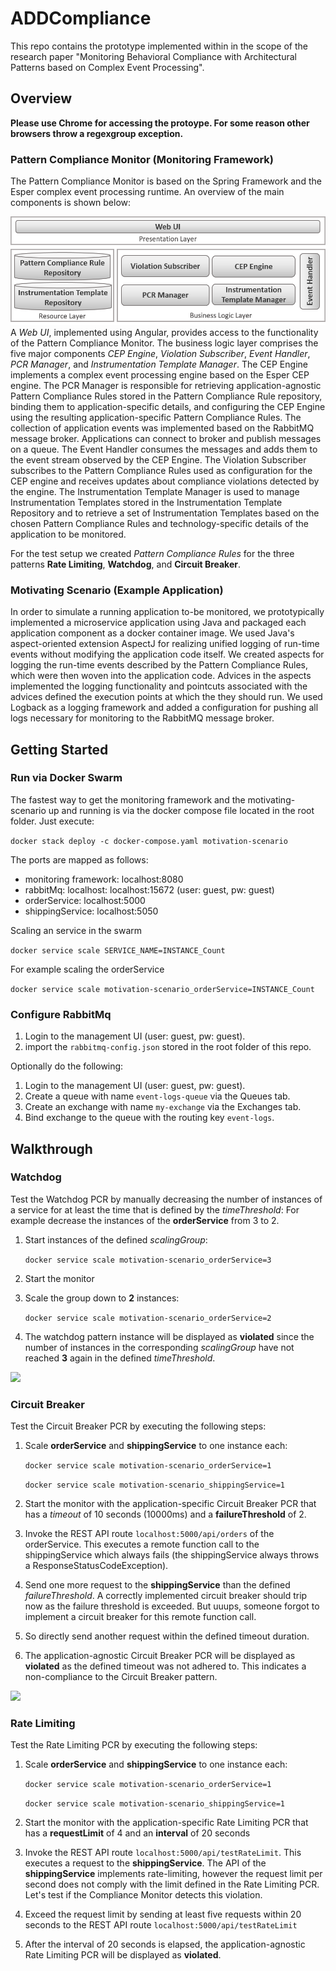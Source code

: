# ADDCompliance

This repo contains the prototype implemented within in the scope of the research paper "Monitoring Behavioral Compliance with Architectural Patterns based on Complex Event Processing".

## Overview

**Please use Chrome for accessing the protoype. For some reason other browsers throw a regexgroup exception.** 

### Pattern Compliance Monitor (Monitoring Framework)
The Pattern Compliance Monitor is based on the Spring Framework and the Esper complex event processing runtime. 
An overview of the main components is shown below: 

![Overview of Components](docs/architecture.png)
A *Web UI*, implemented using Angular, provides access to the functionality of the Pattern Compliance Monitor.
The business logic layer comprises the five major components *CEP Engine*, *Violation Subscriber*, *Event Handler*, *PCR Manager*, and *Instrumentation Template Manager*. The CEP Engine implements a complex event processing engine based on the Esper CEP engine.
The PCR Manager is responsible for retrieving application-agnostic Pattern Compliance Rules stored in the Pattern Compliance Rule repository, binding them to application-specific details, and configuring the CEP Engine using the resulting application-specific Pattern Compliance Rules. The collection of application events was implemented based on the RabbitMQ message broker.
Applications can connect to broker and publish messages on a queue. The Event Handler consumes the messages and adds them to the event stream observed by the CEP Engine. The Violation Subscriber subscribes to the Pattern Compliance Rules used as configuration for the CEP engine and receives updates about compliance violations detected by the engine. The Instrumentation Template Manager is used to manage Instrumentation Templates stored in the Instrumentation Template Repository and to retrieve a set of Instrumentation Templates based on the chosen Pattern Compliance Rules and technology-specific details of the application to be monitored.

For the test setup we created *Pattern Compliance Rules* for the three patterns **Rate Limiting**, **Watchdog**, and **Circuit Breaker**.

### Motivating Scenario (Example Application)

In order to simulate a running application to-be monitored, we prototypically implemented a microservice application using Java and packaged each application component as a docker container image. We used Java's aspect-oriented extension AspectJ for realizing unified logging of run-time events without modifying the application code itself. We created aspects for logging the run-time events described by the Pattern Compliance Rules, which were then woven into the application code. Advices in the aspects implemented the logging functionality and pointcuts associated with the advices defined the execution points at which the they should run. We used Logback as a logging framework and added a configuration for pushing all logs necessary for monitoring to the RabbitMQ message broker.


## Getting Started

### Run via Docker Swarm
The fastest way to get the monitoring framework and the motivating-scenario up and running is via the docker compose file located in the root folder. Just execute: 

`docker stack deploy -c docker-compose.yaml motivation-scenario`

The ports are mapped as follows:

- monitoring framework: localhost:8080
- rabbitMq: localhost:  localhost:15672 (user: guest, pw: guest)
- orderService:    localhost:5000
- shippingService:     localhost:5050

Scaling an service in the swarm

`docker service scale SERVICE_NAME=INSTANCE_Count`

For example scaling the orderService

`docker service scale motivation-scenario_orderService=INSTANCE_Count`

### Configure RabbitMq 

1. Login to the management UI (user: guest, pw: guest).
2. import the `rabbitmq-config.json` stored in the root folder of this repo.

Optionally do the following:

1. Login to the management UI (user: guest, pw: guest).
2. Create a queue with name `event-logs-queue` via the Queues tab.
3. Create an exchange with name `my-exchange` via the Exchanges tab.
4. Bind exchange to the queue with the routing key `event-logs`.

## Walkthrough

### Watchdog
Test the Watchdog PCR by manually decreasing the number of instances of a service for at least the time that is defined by the *timeThreshold*:
For example decrease the instances of the **orderService** from 3 to 2.

1. Start instances of the defined *scalingGroup*:
   
    `docker service scale motivation-scenario_orderService=3`

2. Start the monitor

3. Scale the group down to **2** instances:

    `docker service scale motivation-scenario_orderService=2`

4. The watchdog pattern instance will be displayed as **violated** since the number of instances in the corresponding *scalingGroup* have not reached **3** again in the defined *timeThreshold*.

![](docs/watchdog_walkthrough.gif)

### Circuit Breaker
Test the Circuit Breaker PCR by executing the following steps:

1. Scale **orderService** and **shippingService** to one instance each:

     `docker service scale motivation-scenario_orderService=1`

     `docker service scale motivation-scenario_shippingService=1`

2. Start the monitor with the application-specific Circuit Breaker PCR that has a *timeout* of 10 seconds (10000ms) and a **failureThreshold** of 2.

3. Invoke the REST API route `localhost:5000/api/orders` of the orderService. This executes a remote function call to the shippingService which always fails (the shippingService always throws a ResponseStatusCodeException). 

5. Send one more request to the **shippingService** than the defined *failureThreshold*. A correctly implemented circuit breaker should trip now as the failure threshold is exceeded. But uuups, someone forgot to implement a circuit breaker for this remote function call.  

6. So directly send another request within the defined timeout duration. 

7. The application-agnostic Circuit Breaker PCR will be displayed as **violated** as the defined timeout was not adhered to. This indicates a non-compliance to the Circuit Breaker pattern.

![](docs/circuitbreaker_walkthrough.gif)

### Rate Limiting 
Test the Rate Limiting PCR by executing the following steps:

1. Scale **orderService** and **shippingService** to one instance each:

     `docker service scale motivation-scenario_orderService=1`

     `docker service scale motivation-scenario_shippingService=1`

2. Start the monitor with the application-specific Rate Limiting PCR that has a **requestLimit** of 4 and an **interval** of 20 seconds

2. Invoke the REST API route `localhost:5000/api/testRateLimit`. This executes a request to the **shippingService**. The API of the **shippingService** implements rate-limiting, however the request limit per second does not comply with the limit defined in the Rate Limiting PCR. Let's test if the Compliance Monitor detects this violation.

3. Exceed the request limit by sending at least five requests within 20 seconds to the REST API route `localhost:5000/api/testRateLimit`

4. After the interval of 20 seconds is elapsed, the application-agnostic Rate Limiting PCR will be displayed as **violated**.
